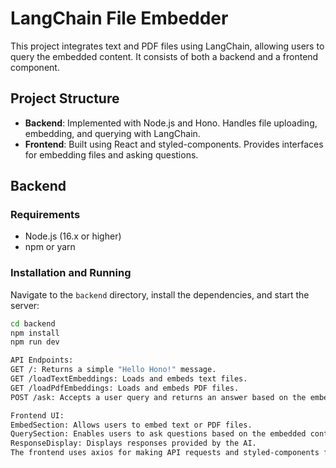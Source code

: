 # LangChain File Embedder

This project integrates text and PDF files using LangChain, allowing users to query the embedded content. It consists of both a backend and a frontend component.

## Project Structure

- **Backend**: Implemented with Node.js and Hono. Handles file uploading, embedding, and querying with LangChain.
- **Frontend**: Built using React and styled-components. Provides interfaces for embedding files and asking questions.

## Backend

### Requirements

- Node.js (16.x or higher)
- npm or yarn

### Installation and Running

Navigate to the `backend` directory, install the dependencies, and start the server:
```bash
cd backend
npm install
npm run dev
```
```bash
API Endpoints:
GET /: Returns a simple "Hello Hono!" message.
GET /loadTextEmbeddings: Loads and embeds text files.
GET /loadPdfEmbeddings: Loads and embeds PDF files.
POST /ask: Accepts a user query and returns an answer based on the embedded content.
```

```bash
Frontend UI:
EmbedSection: Allows users to embed text or PDF files.
QuerySection: Enables users to ask questions based on the embedded content.
ResponseDisplay: Displays responses provided by the AI.
The frontend uses axios for making API requests and styled-components for styling UI components.
```
